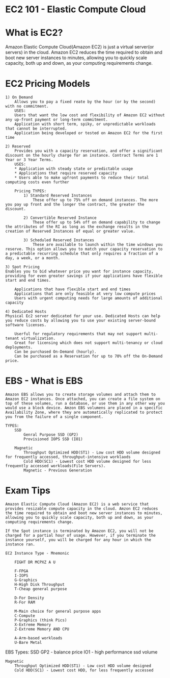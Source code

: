 # EC2 101 - Elastic Compute Cloud

# What is EC2?
 Amazon Elastic Compute Cloud(Amazon EC2) is just a virtual server(or servers) in the cloud.
 Amazon EC2 reduces the time required to obtain and boot new server instances to minutes, allowing you to quickly scale capacity, both up and down, as your computing requirements change.

# EC2 Pricing Models

    1) On Demand
        Allows you to pay a fixed reate by the hour (or by the second) with no commitment.
        USES:
        Users that want the low cost and flexibility of Amazon EC2 without any up-front payment or long-term commitment.
        Application with short term, spiky, or unpredictable workloads that cannot be interrupted.
        Application being developed or tested on Amazon EC2 for the first time

    2) Reserved
        Provides you with a capacity reservation, and offer a significant discount on the hourly charge for an instance. Contract Terms are 1 Year or 3 Year Terms.
        USES:
        * Application with steady state or predictable usage
        * Applications that require reserved capacity
        * Users able to make upfront payments to reduce their total computing costs even further
        
        Pricing TYPES:
            1) Standard Reserved Instances
                These offer up to 75% off on demand instances. The more you pay up front and the longer the contract, the greater the discount.

            2) Convertible Reserved Instance
                These offer up to 54% off on demand capability to change the attributes of the RI as long as the exchange results in the creation of Reserved Instances of equal or greater value.
            
            3) Scheduled Reserved Instances
                These are available to launch within the time windows you reserve. This option allows you to match your capacity reservation to a predictable recurring schedule that only requires a fraction of a day, a week, or a month.

    3) Spot Pricing
    Enables you to bid whatever price you want for instance capacity, providing for even greater savings if your applications have flexible start and end times.

        Applications that have flexible start and end times
        Applications that are only feasible at very low compute prices
        Users with urgent computing needs for large amounts of additional capacity

    4) Dedicated Hosts
    Physical Ec2 server dedicated for your use. Dedicated Hosts can help you reduce costs by allowing you to use your existing server-bound software licenses.

        Userful for regulatory requirements that may not support multi-tenant virtualization.
        Great for licensing which does not support multi-tenancy or cloud deployments.
        Can be purchased On-Demand (hourly).
        Can be purchased as a Reservation for up to 70% off the On-Demand price.


# EBS - What is EBS
    Amazon EBS allows you to create storage volumes and attach them to Amazon EC2 instances. Once attached, you can create a file system on top of these volumes, run a database, or use them in any other way you would use a block device. Amzon EBS volumens are placed in a specific Availability Zone, where they are automatically replicated to protect you from the failure of a single component.

    TYPES:
        SSD
            Genral Purpose SSD (GP2)
            Provisioned IOPS SSD (IO1)

        Magnetic
            Throughput Optimized HDD(ST1) - Low cost HDD volume designed for frequently accessed, throughput-intensive worklaods
            Cold HDD(SC1) - Lowest cost HDD volume designed for less frequently accessed workloads(File Servers).
            Magnetic - Previous Generation

# Exam Tips
    Amazon Elastic Compute Cloud (Amazon EC2) is a web service that provides resizable compute capacity in the cloud. Amzon EC2 reduces the time required to obtain and boot new server instances to minutes, allowing you to quickly scale capacity, both up and down, as your computing requirements change.

    If the Spot instance is terminated by Amazon EC2, you will not be charged for a partial hour of usage. However, if you terminate the instance yourself, you will be charged for any hour in which the instance ran.

    EC2 Instance Type - Mnemonic

        FIGHT DR MCPXZ A U
        
        F-FPGA
        I-IOPS
        G-Graphics
        H-High Disk Throughput
        T-Cheap general purpose
        
        D-For Density
        R-For RAM
        
        M-Main choice for general purpose apps
        C-Compute
        P-Graphics (think Pics)
        X-Extreme Memory
        Z-Extreme Memory AND CPU
        
        A-Arm-based workloads
        U-Bare Metal

EBS Types: 
    SSD
        GP2 - balance price
        IO1 - high performance ssd volume

    Magnetic
        Throughput Optimized HDD(ST1) - Low cost HDD volume designed
        Cold HDD(SC1) - Lowest cost HDD, for less frequently accessed
